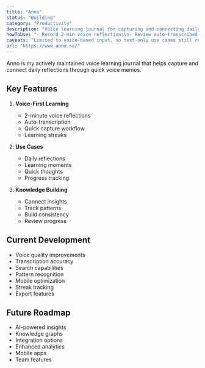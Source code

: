 ```yaml
---
title: "Anno"
status: "Building"
category: "Productivity"
description: "Voice learning journal for capturing and connecting daily reflections"
howToUse: "- Record 2-min voice reflections\n- Review auto-transcribed entries\n- Chat across your day's voice entries\n- Track learning streaks"
caveats: "Limited to voice-based input, so text-only use cases still require another tool"
url: "https://www.anno.so/"
---
```


Anno is my actively maintained voice learning journal that helps capture and connect daily reflections through quick voice memos.

## Key Features

1. **Voice-First Learning**
   - 2-minute voice reflections
   - Auto-transcription
   - Quick capture workflow
   - Learning streaks

2. **Use Cases**
   - Daily reflections
   - Learning moments
   - Quick thoughts
   - Progress tracking

3. **Knowledge Building**
   - Connect insights
   - Track patterns
   - Build consistency
   - Review progress

## Current Development

- Voice quality improvements
- Transcription accuracy
- Search capabilities
- Pattern recognition
- Mobile optimization
- Streak tracking
- Export features

## Future Roadmap

- AI-powered insights
- Knowledge graphs
- Integration options
- Enhanced analytics
- Mobile apps
- Team features 